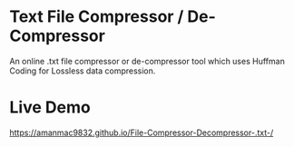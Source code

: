 # Text File Compressor / De-Compressor
An online .txt file compressor or de-compressor tool which uses Huffman Coding for Lossless data compression.
# Live Demo
 https://amanmac9832.github.io/File-Compressor-Decompressor-.txt-/
